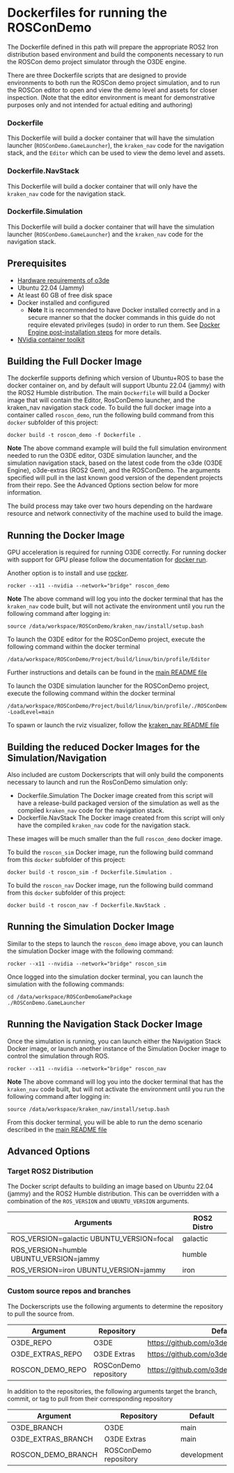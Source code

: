 # Dockerfiles for running the ROSConDemo

The Dockerfile defined in this path will prepare the appropriate ROS2 Iron distribution based environment and build the components necessary to run the ROSCon demo project simulator through the O3DE engine.

There are three Dockerfile scripts that are designed to provide environments to both run the ROSCon demo project simulation, and to run the ROSCon editor to open and view the demo level and assets for closer inspection. (Note that the editor environment is meant for demonstrative purposes only and not intended for actual editing and authoring)

### Dockerfile
This Dockerfile will build a docker container that will have the simulation launcher (`ROSConDemo.GameLauncher`), the `kraken_nav` code for the navigation stack, and the `Editor` which can be used to view the demo level and assets.

### Dockerfile.NavStack
This Dockerfile will build a docker container that will only have the `kraken_nav` code for the navigation stack.

### Dockerfile.Simulation
This Dockerfile will build a docker container that will have the simulation launcher (`ROSConDemo.GameLauncher`) and the `kraken_nav` code for the navigation stack.


## Prerequisites

* [Hardware requirements of o3de](https://www.o3de.org/docs/welcome-guide/requirements/)
* Ubuntu 22.04 (Jammy)
* At least 60 GB of free disk space
* Docker installed and configured
  * **Note** It is recommended to have Docker installed correctly and in a secure manner so that the docker commands in this guide do not require elevated privileges (sudo) in order to run them. See [Docker Engine post-installation steps](https://docs.docker.com/engine/install/linux-postinstall/) for more details.
* [NVidia container toolkit](https://docs.nvidia.com/datacenter/cloud-native/container-toolkit/install-guide.html#docker)


## Building the Full Docker Image

The dockerfile supports defining which version of Ubuntu+ROS to base the docker container on, and by default will support Ubuntu 22.04 (jammy) with the ROS2 Humble distribution. The main `Dockerfile` will build a Docker image that will contain the Editor, RosConDemo launcher, and the kraken_nav navigation stack code. To build the full docker image into a container called `roscon_demo`, run the following build command from this `docker` subfolder of this project:

```
docker build -t roscon_demo -f Dockerfile .
```

**Note** 
The above command example will build the full simulation environment needed to run the O3DE editor, O3DE simulation launcher, and the simulation navigation stack, based on the latest code from the o3de (O3DE Engine), o3de-extras (ROS2 Gem), and the ROSConDemo. The arguments specified will pull in the last known good version of the dependent projects from their repo. See the Advanced Options section below for more information.

The build process may take over two hours depending on the hardware resource and network connectivity of the machine used to build the image.


## Running the Docker Image

GPU acceleration is required for running O3DE correctly. For running docker with support for GPU please follow the documentation for [docker run](https://docs.docker.com/engine/reference/commandline/run/).

Another option is to install and use [rocker](https://github.com/osrf/rocker).

```
rocker --x11 --nvidia --network="bridge" roscon_demo
```

**Note**
The above command will log you into the docker terminal that has the `kraken_nav` code built, but will not activate the environment until you run the following command after logging in:
```
source /data/workspace/ROSConDemo/kraken_nav/install/setup.bash
```

To launch the O3DE editor for the ROSConDemo project, execute the following command within the docker terminal

```
/data/workspace/ROSConDemo/Project/build/linux/bin/profile/Editor
```

Further instructions and details can be found in the [main README file](https://github.com/o3de/ROSConDemo/blob/development/README.md#running-the-demo-scenario)

To launch the O3DE simulation launcher for the ROSConDemo project, execute the following command within the docker terminal

```
/data/workspace/ROSConDemo/Project/build/linux/bin/profile/./ROSConDemo.GameLauncher -LoadLevel=main
```

To spawn or launch the rviz visualizer, follow the [kraken_nav README file](https://github.com/o3de/ROSConDemo/blob/development/kraken_nav/README.md#running-simulation)


## Building the reduced Docker Images for the Simulation/Navigation
Also included are custom Dockerscripts that will only build the components necessary to launch and run the RosConDemo simulation only:

* Dockerfile.Simulation
  The Docker image created from this script will have a release-build packaged version of the simulation as well as the compiled `kraken_nav` code for the navigation stack.
* Dockerfile.NavStack
  The Docker image created from this script will only have the compiled `kraken_nav` code for the navigation stack.

These images will be much smaller than the full `roscon_demo` docker image. 

To build the `roscon_sim` Docker image, run the following build command from this `docker` subfolder of this project:

```
docker build -t roscon_sim -f Dockerfile.Simulation .
```

To build the `roscon_nav` Docker image, run the following build command from this `docker` subfolder of this project:

```
docker build -t roscon_nav -f Dockerfile.NavStack .
```

## Running the Simulation Docker Image

Similar to the steps to launch the `roscon_demo` image above, you can launch the simulation Docker image with the following command:

```
rocker --x11 --nvidia --network="bridge" roscon_sim
```

Once logged into the simulation docker terminal, you can launch the simulation with the following commands:

```
cd /data/workspace/ROSConDemoGamePackage
./ROSConDemo.GameLauncher
```

## Running the Navigation Stack Docker Image

Once the simulation is running, you can launch either the Navigation Stack Docker image, or launch another instance of the Simulation Docker image to control the simulation through ROS.

```
rocker --x11 --nvidia --network="bridge" roscon_nav
```

**Note**
The above command will log you into the docker terminal that has the `kraken_nav` code built, but will not activate the environment until you run the following command after logging in:
```
source /data/workspace/kraken_nav/install/setup.bash
```

From this docker terminal, you will be able to run the demo scenario described in the [main README file](https://github.com/o3de/ROSConDemo/blob/development/README.md#running-the-demo-scenario)


## Advanced Options

### Target ROS2 Distribution
The Docker script defaults to building an image based on Ubuntu 22.04 (jammy) and the ROS2 Humble distribution. This can be overridden with a combination of the `ROS_VERSION` and `UBUNTU_VERSION` arguments.

| Arguments                                 | ROS2 Distro   |
|-------------------------------------------|---------------|
| ROS_VERSION=galactic UBUNTU_VERSION=focal | galactic      |
| ROS_VERSION=humble   UBUNTU_VERSION=jammy | humble        |
| ROS_VERSION=iron     UBUNTU_VERSION=jammy | iron          |

### Custom source repos and branches

The Dockerscripts use the following arguments to determine the repository to pull the source from. 

| Argument              | Repository                       | Default                                            |
|-----------------------|----------------------------------|----------------------------------------------------|
| O3DE_REPO             | O3DE                             | https://github.com/o3de/o3de.git                   |
| O3DE_EXTRAS_REPO      | O3DE Extras                      | https://github.com/o3de/o3de-extras.git            |
| ROSCON_DEMO_REPO      | ROSConDemo repository            | https://github.com/o3de/RobotVacuumSample          |


In addition to the repositories, the following arguments target the branch, commit, or tag to pull from their corresponding repository

| Argument                | Repository                       | Default                |
|-------------------------|----------------------------------|------------------------|
| O3DE_BRANCH             | O3DE                             | main                   |
| O3DE_EXTRAS_BRANCH      | O3DE Extras                      | main                   |
| ROSCON_DEMO_BRANCH      | ROSConDemo repository            | development            |
